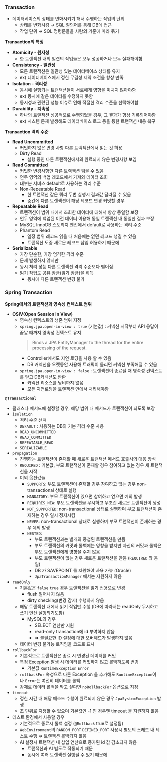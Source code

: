 ### Transaction

- 데이터베이스의 상태를 변화시키기 해서 수행하는 작업의 단위
  - 상태를 변화시킴 → SQL 질의어를 통해 DB에 접근
  - 작업 단위 → SQL 명령문들을 사람의 기준에 따라 묶기

**Transaction의 특징**

- **Atomicity - 원자성**
  - 한 트랜잭션 내의 일련의 작업들은 모두 성공하거나 모두 실패해야함
- **Consistency - 일관성**
  - 모든 트랜잭션은 일관성 있는 데이터베이스 상태를 유지
  - ex) 데이터베이스에서 정한 무결성 제약 조건을 항상 만족
- **Isolation - 격리성**
  - 동시에 실행되는 트랜잭션들이 서로에게 영향을 미치지 않아야함
  - ex) 동시에 같은 데이터를 수정하지 못함
  - 동시성과 관련된 성능 이슈로 인해 적절한 격리 수준을 선택해야함
- **Durability - 지속성**
  - 하나의 트랜잭션 성공적으로 수행되었을 경우, 그 결과가 항상 기록되어야함
  - ex) 시스템 문제 발생해도 데이터베이스 로그 등을 통한 트랜잭션 내용 복구

**Transaction 격리 수준**

- **Read Uncommitted**
  - 커밋하지 않은 변경 사항 다른 트랙잭션에서 읽는 것 허용
  - Dirty Read
    - 실행 중인 다른 트랜잭션에서의 완료되지 않은 변경사항 보임
- **Read Committed**
  - 커밋한 변경사항만 다른 트랙잭션 읽을 수 있음
  - 언두 영역의 백업 레코드에서 가져와 데이터 조회
  - 대부분 서비스 default로 사용하는 격리 수준
  - Non-Repeatable Read
    - 한 트랜잭션 같은 쿼리 두번 실행시 결과값 달라질 수 있음
    - 중간에 다른 트랜잭션이 해당 레코드 변경 커밋할 경우
- **Repeatable Read**
  - 트랜잭션이 범위 내에서 조회한 데이터에 대해서 항상 동일함 보장
  - 언두 영역에 백업된 이전 데이터 이용해 동일 트랜잭션 내 동일한 결과 보장
  - MySQL InnoDB 스토리지 엔진에서 default로 사용하는 격리 수준
  - Phantom Read
    - 일정 범위 레코드 읽을 때 처음에는 없던 레코드 생길 수 있음
    - 트랜잭션 도중 새로운 레코드 삽입 허용하기 때문에
- **Serializable**
  - 가장 단순한, 가장 엄격한 격리 수준
  - 문제 발생하지 않지만
  - 동시 처리 성능 다른 트랜잭션 격리 수준보다 떨어짐
  - 읽기 작업도 공유 잠금(읽기 잠금)을 획득
    - 동시에 다른 트랜잭션 변경 불가

### Spring Transaction

**Spring에서의 트랜잭션과 영속성 컨텍스트 범위**

- **OSIV(Open Session In View)**
  - 영속성 컨텍스트의 생존 범위 지정
  - `spring.jpa.open-in-view : true` (기본값) : 커넥션 시작부터 API 응답이 끝날 때까지 영속성 컨텍스트 유지
    > Binds a JPA EntityManager to the thread for the entire processing of the request.
    - Controller에서도 지연 로딩을 사용 할 수 있음
    - DB 커넥션을 오랫동안 사용해 트래픽이 몰리면 커넥션 부족해질 수 있음
  - `spring.jpa.open-in-view : false` : 트랜잭션이 종료될 때 영속성 컨텍스트를 닫고 DB커넥션도 반환
    - 커넥션 리소스를 낭비하지 않음
    - 모든 지연로딩을 트랜잭션 안에서 처리해야함

**`@Transactional`**

- 클래스나 메서드에 설정할 경우, 해당 범위 내 메서드가 트랜잭션이 되도록 보장
- `isolation`
  - 격리 수준 선택
  - `DEFAULT` : 사용하는 DB의 기본 격리 수준 사용
  - `READ_UNCOMMITTED`
  - `READ_COMMITTED`
  - `REPEATABLE_READ`
  - `SERIALIZABLE`
- `propagation`
  - 진행하는 트랜잭션이 존재할 때 새로운 트랜잭션 메서드 호출시의 대응 방식
  - `REQUIRED` : 기본값, 부모 트랜잭션이 존재할 경우 참여하고 없는 경우 새 트랜잭션을 시작
  - 이외 옵션값들
    - `SUPPORTS`: 부모 트랜잭션이 존재할 경우 참여하고 없는 경우 non-transactional 상태로 실행
    - `MANDATORY`: 부모 트랜잭션이 있으면 참여하고 없으면 예외 발생
    - `REQUIRES_NEW`: 부모 트랜잭션을 무시하고 무조건 새로운 트랜잭션이 생성
    - `NOT_SUPPORTED`: non-transactional 상태로 실행하며 부모 트랜잭션이 존재하는 경우 일시 정지시킴
    - `NEVER`: non-transactional 상태로 실행하며 부모 트랜잭션이 존재하는 경우 예외 발생
    - `NESTED`:
      - 부모 트랜잭션과는 별개의 중첩된 트랜잭션을 만듬
      - 부모 트랜잭션의 커밋과 롤백에는 영향을 받지만 자신의 커밋과 롤백은 부모 트랜잭션에게 영향을 주지 않음
      - 부모 트랜잭션이 없는 경우 새로운 트랜잭션을 만듬 (`REQUIRED` 와 동일)
      - DB 가 SAVEPOINT 를 지원해야 사용 가능 (Oracle)
      - `JpaTransactionManager` 에서는 지원하지 않음
- `readOnly`
  - 기본값은 `false` `true` 경우 트랜잭션을 읽기 전용으로 변경
    - flush 일어나지 않음
    - dirty checking(변경 감지) 수행하지 않음
  - 해당 트랜잭션 내에서 읽기 작업만 수행 (DB에 따라서는 readOnly 무시하고 쓰기 연산 실행되기도함)
    - MySQL의 경우
      - SELECT 연산만 지원
      - read-only transaction에 id 부여하지 않음
      - ⇒ 불필요한 ID 설정에 대한 오버헤드가 발생하지 않음
  - 데이터 변경 불가능 로직임을 코드로 표시
- `rollbackFor`
  - 기본적으로 트랜잭션은 종료 시 변경된 데이터를 커밋
  - 특정 Exception 발생 시 데이터를 커밋하지 않고 롤백하도록 변경
    - 기본값 `RuntimeException` `Error`
  - `rollbackFor` 속성으로 다른 Exception 을 추가해도 `RuntimeException`이나 `Error`는 여전히 데이터를 롤백
  - 강제로 데이터 롤백을 막고 싶다면 `noRollbackFor` 옵션으로 지정
- `timeout`
  - 정한 시간 내 해당 메소드 수행이 완료되지 않은 경우 `JpaSystemException` 발생
  - 초 단위로 지정할 수 있으며 기본값인 -1 인 경우엔 timeout 을 지원하지 않음
- 테스트 환경에서 사용할 경우
  - 기본적으로 종료시 롤백 설정 (`@Rollback` true로 설정됨)
  - `WebEnvironment`의 `RANDOM_PORT` `DEFINED_PORT` 사용시 별도의 스레드 내 테스트 수행 ⇒ 트랜잭션 롤백되지 않음
  - AI 설정시 트랜잭션 내 삽입 연산으로 증가된 id 값 감소되지 않음
    - 트랜잭션과 AI 별도로 작동되기 때문
    - 동시에 여러 트랜잭션 실행될 수 있기 때문에
